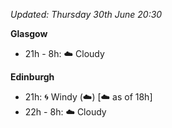 *Updated: Thursday 30th June 20:30*

**Glasgow**

* 21h - 8h: :cloud: Cloudy

**Edinburgh**

* 21h: :cyclone: Windy (:cloud:) [:cloud: as of 18h]
* 22h - 8h: :cloud: Cloudy

